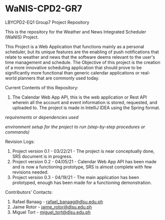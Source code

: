 # WaNIS-CPD2-GR7
LBYCPD2-EQ1 Group7 Project Repository

This is the repository for the Weather and News Integrated Scheduler (WaNIS) Project.

This Project is a Web Application that functions mainly as a personal scheduler, but its unique features are the enabling of push notifications that relate to weather and news that the software deems relevant to the user's time management and schedule.
The Objective of this project is the creation of a more innovative scheduling application that should prove to be significantly more functional than generic calendar applications or real-world planners that are commonly used today.

Current Contents of this Repository:
1. The Calendar Web App API, this is the web application or Rest API wherein all the account and event information is stored, requested, and uploaded to. The project is made in IntelliJ IDEA using the Spring format.

*requirements or dependencies used*

*environment setup for the project to run (step-by-step procedures or commands)*

Revision Logs:
1. Project version 0.1 - 03/22/21 - The project is near conceptually done, SRS document is in progress.
2. Project version 0.2 - 04/05/21 - Calendar Web App API has been made and is now a functioning prototype, SRS is almost complete with few revisions needed.
3. Project version 0.3 - 04/19/21 - The main application has been prototyped, enough has been made for a functioning demonstration.

Contributors' Contacts:
1. Rafael Banaag - rafael_banaag@dlsu.edu.ph
2. Jaime Rotor - jaime_rotor@dlsu.edu.ph
3. Miguel Tort - miguel_tort@dlsu.edu.ph
